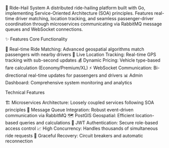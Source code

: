 🚗 Ride-Hail System
A distributed ride-hailing platform built with Go, implementing Service-Oriented Architecture (SOA) principles. Features real-time driver matching, location tracking, and seamless passenger-driver coordination through microservices communicating via RabbitMQ message queues and WebSocket connections.

✨ Features
Core Functionality

🚕 Real-time Ride Matching: Advanced geospatial algorithms match passengers with nearby drivers
📍 Live Location Tracking: Real-time GPS tracking with sub-second updates
💰 Dynamic Pricing: Vehicle type-based fare calculation (Economy/Premium/XL)
⚡ WebSocket Communication: Bi-directional real-time updates for passengers and drivers
📊 Admin Dashboard: Comprehensive system monitoring and analytics

Technical Features

🏗️ Microservices Architecture: Loosely coupled services following SOA principles
📨 Message Queue Integration: Robust event-driven communication via RabbitMQ
🗺️ PostGIS Geospatial: Efficient location-based queries and calculations
🔐 JWT Authentication: Secure role-based access control
📈 High Concurrency: Handles thousands of simultaneous ride requests
🔄 Graceful Recovery: Circuit breakers and automatic reconnection

